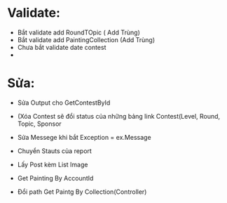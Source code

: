 # Validate:
- Bắt validate add RoundTOpic ( Add Trùng)
- Bắt validate add PaintingCollection (Add Trùng)
- Chưa bắt validate date contest
- 

# Sửa: 
- Sửa Output cho GetContestById
- (Xóa Contest sẽ đổi status của những bảng link Contest(Level, Round, Topic, Sponsor

- Sửa Messege khi bắt Exception = ex.Message
- Chuyển Stauts của report
- Lấy Post kèm List Image
- Get Painting By AccountId
- Đổi path Get Paintg By Collection(Controller)
